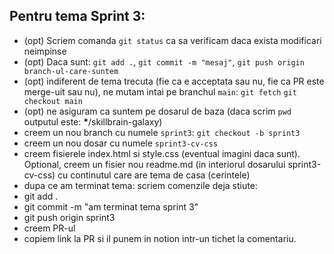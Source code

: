 ## Pentru tema Sprint 3:

- (opt) Scriem comanda `git status` ca sa verificam daca exista modificari neimpinse
- (opt) Daca sunt: `git add .`, `git commit -m "mesaj"`, `git push origin branch-ul-care-suntem`
- (opt) indiferent de tema trecuta (fie ca e acceptata sau nu, fie ca PR este merge-uit sau nu), ne mutam intai pe branchul `main`: `git fetch` `git checkout main`
- (opt) ne asiguram ca suntem pe dosarul de baza (daca scrim `pwd` outputul este: **\***/skillbrain-galaxy)
- creem un nou branch cu numele `sprint3`: `git checkout -b sprint3`
- creem un nou dosar cu numele `sprint3-cv-css`
- creem fisierele index.html si style.css (eventual imagini daca sunt). Optional, creem un fisier nou readme.md (in interiorul dosarului sprint3-cv-css) cu continutul care are tema de casa (cerintele)
- dupa ce am terminat tema: scriem comenzile deja stiute:
- git add .
- git commit -m "am terminat tema sprint 3"
- git push origin sprint3
- creem PR-ul
- copiem link la PR si il punem in notion intr-un tichet la comentariu.
